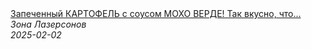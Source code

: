 <!--2025-02-02 09:00:23-->
<div class="yb">
  <a class="nodecor" href="/index.html?eda/zapechennyj_kartofel_s_sousom_moho_verde_tak_vkusno_chto_ne_peredat_slovami_recept_ot_lazersona">
    <img class="preview" data-videoid="PPZPVkm0JDs" src="https://i1.ytimg.com/vi/PPZPVkm0JDs/hqdefault.jpg" align="middle" alt="">
  </a>
  <div class="inlbl text">
    <a class="nodecor" href="/index.html?eda/zapechennyj_kartofel_s_sousom_moho_verde_tak_vkusno_chto_ne_peredat_slovami_recept_ot_lazersona">Запеченный КАРТОФЕЛЬ с соусом МОХО ВЕРДЕ! Так вкусно, что...</a><br>
    <i class="smaller2">Зона Лазерсoнов</i><br>
    <i class="smaller3">2025-02-02</i>
  </div>
</div>
